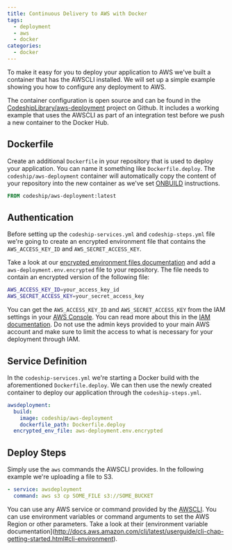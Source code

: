 ```yaml
---
title: Continuous Delivery to AWS with Docker
tags:
  - deployment
  - aws
  - docker
categories:
  - docker
---
```


To make it easy for you to deploy your application to AWS we've built a container that has the AWSCLI installed. We will set up a simple example showing you how to configure any deployment to AWS.

The container configuration is open source and can be found in the [CodeshipLibrary/aws-deployment](https://github.com/CodeshipLibrary/aws-deployment) project on Github. It includes a working example that uses the AWSCLI as part of an integration test before we push a new container to the Docker Hub.

## Dockerfile

Create an additional `Dockerfile` in your repository that is used to deploy your application. You can name it something like `Dockerfile.deploy`. The `codeship/aws-deployment` container will automatically copy the content of your repository into the new container as we've set [ONBUILD](https://docs.docker.com/reference/builder/#onbuild) instructions.

```Dockerfile
FROM codeship/aws-deployment:latest
```

## Authentication

Before setting up the `codeship-services.yml` and `codeship-steps.yml` file we're going to create an encrypted environment file that contains the `AWS_ACCESS_KEY_ID` and `AWS_SECRET_ACCESS_KEY`.

Take a look at our [encrypted environment files documentation](...) and add a `aws-deployment.env.encrypted` file to your repository. The file needs to contain an encrypted version of the following file:

```bash
AWS_ACCESS_KEY_ID=your_access_key_id
AWS_SECRET_ACCESS_KEY=your_secret_access_key
```

You can get the `AWS_ACCESS_KEY_ID` and `AWS_SECRET_ACCESS_KEY` from the IAM settings in your [AWS Console](https://console.aws.amazon.com/console/home). You can read more about this in the [IAM documentation](http://docs.aws.amazon.com/AWSSimpleQueueService/latest/SQSGettingStartedGuide/AWSCredentials.html). Do not use the admin keys provided to your main AWS account and make sure to limit the access to what is necessary for your deployment through IAM.

## Service Definition

In the `codeship-services.yml` we're starting a Docker build with the aforementioned `Dockerfile.deploy`. We can then use the newly created container to deploy our application through the `codeship-steps.yml`.

```yaml
awsdeployment:
  build:
    image: codeship/aws-deployment
    dockerfile_path: Dockerfile.deploy
  encrypted_env_file: aws-deployment.env.encrypted
```

## Deploy Steps

Simply use the `aws` commands the AWSCLI provides. In the following example we're uploading a file to S3.

```yaml
- service: awsdeployment
  command: aws s3 cp SOME_FILE s3://SOME_BUCKET
```

You can use any AWS service or command provided by the [AWSCLI](https://aws.amazon.com/cli/). You can use environment variables or command arguments to set the AWS Region or other parameters. Take a look at their (environment variable documentation](http://docs.aws.amazon.com/cli/latest/userguide/cli-chap-getting-started.html#cli-environment).
